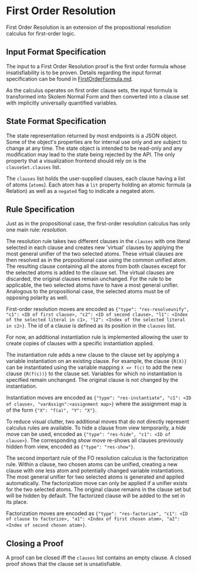# First Order Resolution

First Order Resolution is an extension of the propositional resolution calculus for first-order logic.

## Input Format Specification

The input to a First Order Resolution proof is the first order formula whose insatisfiability is to be proven. Details regarding the input format specification can be found in [FirstOrderFormula.md](./FirstOrderFormula.md).  

As the calculus operates on first order clause sets, the input formula is transformed into Skolem Normal Form and then converted into a clause set with implicitly universally quantified variables.

## State Format Specification

The state representation returned by most endpoints is a JSON object. Some of the object's properties are for internal use only and are subject to change at any time. The state object is intended to be read-only and any modification may lead to the state being rejected by the API. The only property that a visualization frontend should rely on is the `clauseSet.clauses` list.

The `clauses` list holds the user-supplied clauses, each clause having a list of atoms (`atoms`). Each atom has a `lit` property holding an atomic formula (a Relation) as well as a `negated` flag to indicate a negated atom.

## Rule Specification

Just as in the propositional case, the first-order resolution calculus has only one main rule: _resolution_.

The resolution rule takes two different clauses in the `clauses` with one literal selected in each clause and creates new 'virtual' clauses by applying the most general unifier of the two selected atoms. These virtual clauses are then resolved as in the propositional case using the common unified atom. The resulting clause containing all the atoms from both clauses except for the selected atoms is added to the clause set. The virtual clauses are discarded, the original clauses remain unchanged. For the rule to be applicable, the two selected atoms have to have a most general unifier. Analogous to the propositional case, the selected atoms must be of opposing polarity as well.

First-order resolution moves are encoded as `{"type": "res-resolveunify", "c1": <ID of first clause>, "c2": <ID of second clause>, "l1": <Index of the selected literal in c1>, "l2": <Index of the selected literal in c2>}`. The id of a clause is defined as its position in the `clauses` list.

For now, an additional instantiation rule is implemented allowing the user to create copies of clauses with a specific instantiation applied.  

The instantiation rule adds a new clause to the clause set by applying a variable instantiation on an existing clause. For example, the clause `{R(X)}` can be instantiated using the variable mapping `X => f(c)` to add the new clause `{R(f(c))}` to the clause set. Variables for which no instantiation is specified remain unchanged. The original clause is not changed by the instantiation.  

Instantiation moves are encoded as `{"type": "res-instantiate", "c1": <ID of clause>, "varAssign":<assignment map>}` where the assignment map is of the form `{"X": "f(a)", "Y": "X"}`.  

To reduce visual clutter, two additional moves that do not directly represent calculus rules are available. To hide a clause from view temporarily, a _hide_ move can be used, encoded as `{"type": "res-hide", "c1": <ID of clause>}`. The corresponding _show_ move re-shows all clauses previously hidden from view, encoded as `{"type": "res-show"}`.

The second important rule of the FO resolution calculus is the factorization rule. Within a clause, two chosen atoms can be unified, creating a new clause with one less atom and potentially changed variable instantiations. The most general unifier for two selected atoms is generated and applied automatically. The factorization move can only be applied if a unifier exists for the two selected atoms. The original clause remains in the clause set but will be hidden by default. The factorized clause will be added to the set in its place.  

Factorization moves are encoded as `{"type": "res-factorize", "c1": <ID of clause to factorize>, "a1": <Index of first chosen atom>, "a2": <Index of second chosen atom>}`.

## Closing a Proof

A proof can be closed iff the `clauses` list contains an empty clause. A closed proof shows that the clause set is unsatisfiable.
